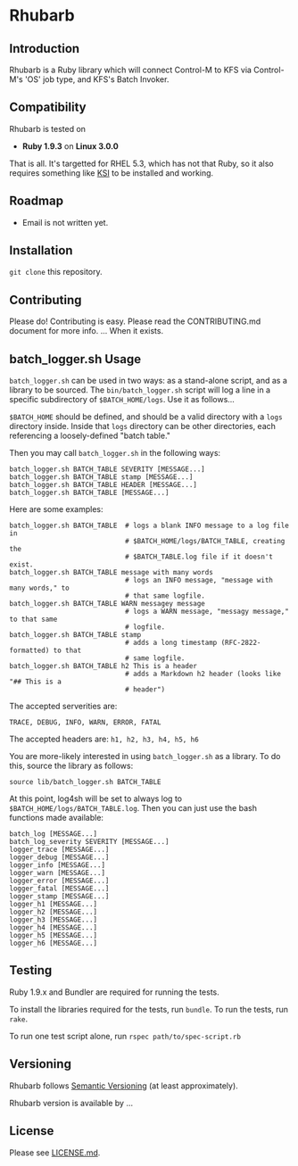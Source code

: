 Rhubarb
=======

Introduction
------------

Rhubarb is a Ruby library which will connect Control-M to KFS via Control-M's 'OS' job type, and KFS's Batch Invoker.

Compatibility
-------------

Rhubarb is tested on

* **Ruby 1.9.3** on **Linux 3.0.0**

That is all. It's targetted for RHEL 5.3, which has not that Ruby, so it also requires something like [KSI](http://uaz-kf-a09.mosaic.arizona.edu/gitlab/ksi) to be installed and working.

Roadmap
-------

* Email is not written yet.

Installation
------------

`git clone` this repository.

Contributing
------------

Please do! Contributing is easy. Please read the CONTRIBUTING.md document for more info. ... When it exists.

batch\_logger.sh Usage
------------------------

`batch_logger.sh` can be used in two ways: as a stand-alone script, and as a library to be sourced. The `bin/batch_logger.sh` script will log a line in a specific subdirectory of `$BATCH_HOME/logs`. Use it as follows...

`$BATCH_HOME` should be defined, and should be a valid directory with a `logs` directory inside. Inside that
`logs` directory can be other directories, each referencing a loosely-defined "batch table."

Then you may call `batch_logger.sh` in the following ways:

    batch_logger.sh BATCH_TABLE SEVERITY [MESSAGE...]
    batch_logger.sh BATCH_TABLE stamp [MESSAGE...]
    batch_logger.sh BATCH_TABLE HEADER [MESSAGE...]
    batch_logger.sh BATCH_TABLE [MESSAGE...]

Here are some examples:

    batch_logger.sh BATCH_TABLE  # logs a blank INFO message to a log file in
                                 # $BATCH_HOME/logs/BATCH_TABLE, creating the
                                 # $BATCH_TABLE.log file if it doesn't exist.
    batch_logger.sh BATCH_TABLE message with many words
                                 # logs an INFO message, "message with many words," to
                                 # that same logfile.
    batch_logger.sh BATCH_TABLE WARN messagey message
                                 # logs a WARN message, "messagy message," to that same
                                 # logfile.
    batch_logger.sh BATCH_TABLE stamp
                                 # adds a long timestamp (RFC-2822-formatted) to that
                                 # same logfile.
    batch_logger.sh BATCH_TABLE h2 This is a header
                                 # adds a Markdown h2 header (looks like "## This is a
                                 # header")

The accepted serverities are:

    TRACE, DEBUG, INFO, WARN, ERROR, FATAL

The accepted headers are: `h1, h2, h3, h4, h5, h6`

You are more-likely interested in using `batch_logger.sh` as a library. To do this,
source the library as follows:

    source lib/batch_logger.sh BATCH_TABLE

At this point, log4sh will be set to always log to `$BATCH_HOME/logs/BATCH_TABLE.log`.
Then you can just use the bash functions made available:

    batch_log [MESSAGE...]
    batch_log_severity SEVERITY [MESSAGE...]
    logger_trace [MESSAGE...]
    logger_debug [MESSAGE...]
    logger_info [MESSAGE...]
    logger_warn [MESSAGE...]
    logger_error [MESSAGE...]
    logger_fatal [MESSAGE...]
    logger_stamp [MESSAGE...]
    logger_h1 [MESSAGE...]
    logger_h2 [MESSAGE...]
    logger_h3 [MESSAGE...]
    logger_h4 [MESSAGE...]
    logger_h5 [MESSAGE...]
    logger_h6 [MESSAGE...]

Testing
-------

Ruby 1.9.x and Bundler are required for running the tests.

To install the libraries required for the tests, run `bundle`. To run the tests, run
`rake`.

To run one test script alone, run `rspec path/to/spec-script.rb`

Versioning
----------

Rhubarb follows [Semantic Versioning](http://semver.org/) (at least approximately).

Rhubarb version is available by ...

License
-------

Please see [LICENSE.md](LICENSE.md).

